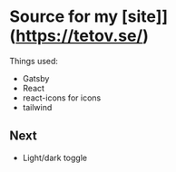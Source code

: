 # Source for my [site]](https://tetov.se/)

Things used:

- Gatsby
- React
- react-icons for icons
- tailwind

## Next

- Light/dark toggle
